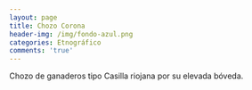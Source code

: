 ```yaml
---
layout: page
title: Chozo Corona
header-img: /img/fondo-azul.png
categories: Etnográfico
comments: 'true'
---
```



Chozo de ganaderos tipo Casilla riojana por su elevada bóveda.

<div class="photos">
</div>

